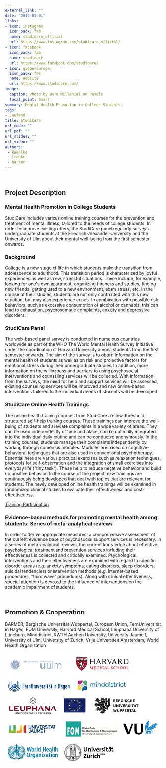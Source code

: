 ```yaml
---
external_link: ""
date: "2019-01-01"
links:
- icon: instagram
  icon_pack: fab
  name: studicare_official
  url: https://www.instagram.com/studicare_official/
- icon: facebook
  icon_pack: fab
  name: studicare
  url: https://www.facebook.com/studicare/
- icon: globe-europe
  icon_pack: fas
  name: Website
  url: https://www.studicare.com/
image:
  caption: Photo by Buro Millenial on Pexels
  focal_point: Smart
summary: Mental Health Promotion in College Students
tags:
- Laufend
title: StudiCare
url_code: ""
url_pdf: ""
url_slides: ""
url_video: ""
authors:
 - kaehlke
 - franke
 - harrer
---
```


&nbsp;

## Project Description

### Mental Health Promotion in College Students

StudiCare includes various online training courses for the prevention and treatment of mental illness, tailored to the needs of college students. In order to improve existing offers, the StudiCare panel regularly surveys undergraduate students at the Friedrich-Alexander-University and the University of Ulm about their mental well-being from the first semester onwards.

### Background

College is a new stage of life in which students make the transition from adolescence to adulthood. This transition period is characterized by joyful experiences as well as new, stressful situations. These include, for example, looking for one's own apartment, organizing finances and studies, finding new friends, getting used to a new environment, exam stress, etc. In the course of their studies, students are not only confronted with this new situation, but may also experience crises. In combination with possible risk behaviors, such as excessive consumption of alcohol or cannabis, this can lead to exhaustion, psychosomatic complaints, anxiety and depressive disorders.


### StudiCare Panel

The web-based panel survey is conducted in numerous countries worldwide as part of the WHO The World Mental Health Survey Initiative under the coordination of Harvard University among students from the first semester onwards. The aim of the survey is to obtain information on the mental health of students as well as on risk and protective factors for emotional stress during their undergraduate studies. In addition, more information on the willingness and barriers to using psychosocial interventions and counseling services will be collected. With information from the surveys, the need for help and support services will be assessed, existing counseling services will be improved and new online-based interventions tailored to the individual needs of students will be developed.


### StudiCare Online Health Trainings

The online health training courses from StudiCare are low-threshold structured self-help training courses. These trainings can improve the well-being of students and alleviate complaints in a wide variety of areas. They can be used independently of time and place, can be optimally integrated into the individual daily routine and can be conducted anonymously. In the training courses, students manage their complaints independently by working through numerous modules. Modules are based on cognitive-behavioral techniques that are also used in conventional psychotherapy. Essential here are various practical exercises such as relaxation techniques, protocols for self-observation and the integration of small exercises into everyday life ("tiny task"). These help to reduce negative behavior and build up positive behavior. In the course of the project, new trainings are continuously being developed that deal with topics that are relevant for students. The newly developed online health trainings will be examined in randomized clinical studies to evaluate their effectiveness and cost-effectiveness.

[Training Participation](www.studicare.com)


### Evidence-based methods for promoting mental health among students: Series of meta-analytical reviews

In order to derive appropriate measures, a comprehensive assessment of the current evidence base of psychosocial support services is necessary. In a series of meta-analytical reviews, the current knowledge about effective psychological treatment and prevention services including their effectiveness is collected and critically examined. Psychological interventions and their effectiveness are examined with regard to specific disorder areas (e.g. anxiety symptoms, eating disorders, sleep disorders, suicidal tendencies) or intervention methods (e.g. internet-based procedures, "third wave" procedures). Along with clinical effectiveness, special attention is devoted to the influence of interventions on the academic impairment of students.

&nbsp;

## Promotion & Cooperation

BARMER, Bergische Universität Wuppertal, European Union, FernUniversität in Hagen,
FOM University, Harvard Medical School, Leuphana University of Lüneburg, Minddistrict, RWTH Aachen University,
University Jaume I, University of Ulm, University of Zurich, Vrije Universiteit Amsterdam,
World Health Organization


<img src="logos.png" alt="drawing" width="501"/>
